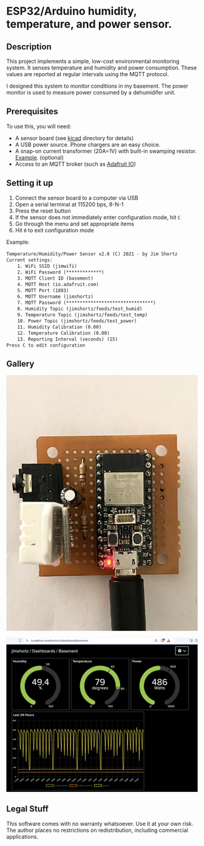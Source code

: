 # ESP32/Arduino humidity, temperature, and power sensor.

## Description

This project implements a simple, low-cost environmental monitoring
system.  It senses temperature and humidity and power consumption.
These values are reported at regular intervals using the MQTT
protocol.

I designed this system to monitor conditions in my basement.  The power
monitor is used to measure power consumed by a dehumidifer unit.

## Prerequisites

To use this, you will need:

* A sensor board (see [kicad](kicad/README.md) directory for details)
* A USB power source.  Phone chargers are an easy choice.
* A snap-on current transformer (20A=1V) with built-in swamping resistor.  [Example](https://www.amazon.com/gp/product/B01MTTL6EZ/ref=ppx_yo_dt_b_search_asin_title?ie=UTF8&psc=1). (optional)
* Access to an MQTT broker (such as [Adafruit IO](https://io.adafruit.com))

## Setting it up
1. Connect the sensor board to a computer via USB
1. Open a serial terminal at 115200 bps, 8-N-1
1. Press the reset button
1. If the sensor does not immediately enter configuration mode, hit `C`
1. Go through the menu and set appropriate items
1. Hit `0` to exit configuration mode

Example:
```
Temperature/Humidity/Power Sensor v2.0 (C) 2021 - by Jim Shortz
Current settings:
    1. WiFi SSID (jimwifi)
    2. WiFi Password (*************)
    3. MQTT Client ID (basement)
    4. MQTT Host (io.adafruit.com)
    5. MQTT Port (1883)
    6. MQTT Username (jimshortz)
    7. MQTT Password (********************************)
    8. Humidity Topic (jimshortz/feeds/test_humid)
    9. Temperature Topic (jimshortz/feeds/test_temp)
    10. Power Topic (jimshortz/feeds/test_power)
    11. Humidity Calibration (0.00)
    12. Temperature Calibration (0.00)
    13. Reporting Interval (seconds) (15)
Press C to edit configuration
```

## Gallery
![Top View](media/top.jpg)

![Adafruit Dashboard](media/dashboard.png)


## Legal Stuff

This software comes with no warranty whatsoever.  Use it at your own
risk.  The author places no restrictions on redistribution, including
commercial applications.
